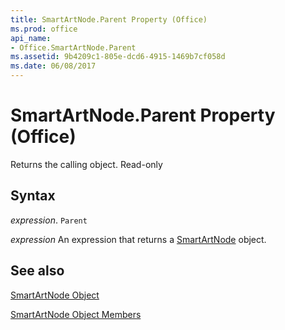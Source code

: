 ```yaml
---
title: SmartArtNode.Parent Property (Office)
ms.prod: office
api_name:
- Office.SmartArtNode.Parent
ms.assetid: 9b4209c1-805e-dcd6-4915-1469b7cf058d
ms.date: 06/08/2017
---
```



# SmartArtNode.Parent Property (Office)

Returns the calling object. Read-only


## Syntax

 _expression_. `Parent`

 _expression_ An expression that returns a [SmartArtNode](./Office.SmartArtNode.md) object.


## See also


[SmartArtNode Object](Office.SmartArtNode.md)



[SmartArtNode Object Members](./overview/smartartnode-members-office.md)


